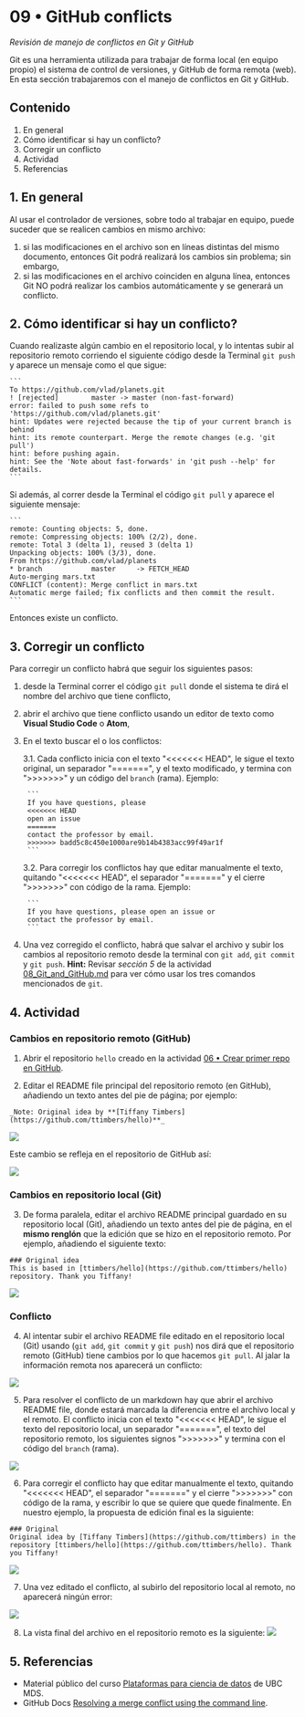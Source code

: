# 09 • GitHub conflicts
*Revisión de manejo de conflictos en Git y GitHub*

Git es una herramienta utilizada para trabajar de forma local (en equipo propio) el sistema de control de versiones, y GitHub de forma remota (web). En esta sección trabajaremos con el manejo de conflictos en Git y GitHub.

## Contenido
1. En general
2. Cómo identificar si hay un conflicto?
3. Corregir un conflicto
4. Actividad
5. Referencias

## 1. En general
Al usar el controlador de versiones, sobre todo al trabajar en equipo, puede suceder que se realicen cambios en mismo archivo:
1. si las modificaciones en el archivo son en líneas distintas del mismo documento, entonces Git podrá realizará los cambios sin problema; sin embargo,
2. si las modificaciones en el archivo coinciden en alguna línea, entonces Git NO podrá realizar los cambios automáticamente y se generará un conflicto.

## 2. Cómo identificar si hay un conflicto?
Cuando realizaste algún cambio en el repositorio local, y lo intentas subir al repositorio remoto corriendo el siguiente código desde la Terminal `git push` y aparece un mensaje como el que sigue:

    ```
    To https://github.com/vlad/planets.git
    ! [rejected]        master -> master (non-fast-forward)
    error: failed to push some refs to 'https://github.com/vlad/planets.git'
    hint: Updates were rejected because the tip of your current branch is behind
    hint: its remote counterpart. Merge the remote changes (e.g. 'git pull')
    hint: before pushing again.
    hint: See the 'Note about fast-forwards' in 'git push --help' for details.
    ```

Si además, al correr desde la Terminal el código `git pull` y aparece el siguiente mensaje:

    ```
    remote: Counting objects: 5, done.
    remote: Compressing objects: 100% (2/2), done.
    remote: Total 3 (delta 1), reused 3 (delta 1)
    Unpacking objects: 100% (3/3), done.
    From https://github.com/vlad/planets
    * branch            master     -> FETCH_HEAD
    Auto-merging mars.txt
    CONFLICT (content): Merge conflict in mars.txt
    Automatic merge failed; fix conflicts and then commit the result.
    ```

Entonces existe un conflicto.

## 3. Corregir un conflicto
Para corregir un conflicto habrá que seguir los siguientes pasos:
1. desde la Terminal correr el código `git pull` donde el sistema te dirá el nombre del archivo que tiene conflicto,
2. abrir el archivo que tiene conflicto usando un editor de texto como **Visual Studio Code** o **Atom**,
3. En el texto buscar el o los conflictos:

    3.1. Cada conflicto inicia con el texto "<<<<<<< HEAD", le sigue el texto original, un separador "=======", y el texto modificado, y termina con ">>>>>>>" y un código del `branch` (rama). Ejemplo:

        ```
        If you have questions, please
        <<<<<<< HEAD
        open an issue
        =======
        contact the professor by email.
        >>>>>>> badd5c8c450e1000are9b14b4383acc99f49ar1f
        ```

    3.2. Para corregir los conflictos hay que editar manualmente el texto, quitando "<<<<<<< HEAD", el separador "=======" y el cierre ">>>>>>>" con código de la rama. Ejemplo:

        ```
        If you have questions, please open an issue or 
        contact the professor by email.
        ```

4. Una vez corregido el conflicto, habrá que salvar el archivo y subir los cambios al repositorio remoto desde la terminal con `git add`, `git commit` y `git push`. **Hint:** Revisar *sección 5* de la actividad [08_Git_and_GitHub.md](https://github.com/vcuspinera/UDG_MCD_Project_Dev_I/blob/main/actividades/08_Git_and_GitHub.md) para ver cómo usar los tres comandos mencionados de `git`.

## 4. Actividad
### Cambios en repositorio remoto (GitHub)
1. Abrir el repositorio `hello` creado en la actividad [06 • Crear primer repo en GitHub](https://github.com/vcuspinera/UDG_MCD_Project_Dev_I/blob/main/actividades/06_GitHub_firstie.md).

2. Editar el README file principal del repositorio remoto (en GitHub), añadiendo un texto antes del pie de página; por ejemplo:

```
_Note: Original idea by **[Tiffany Timbers](https://github.com/ttimbers/hello)**_
```

![](img/09-01_change_remote.png)

Este cambio se refleja en el repositorio de GitHub así:

![](img/09-02_remote_looks.png)

### Cambios en repositorio local (Git)
3. De forma paralela, editar el archivo README principal guardado en su repositorio local (Git), añadiendo un texto antes del pie de página, en el **mismo renglón** que la edición que se hizo en el repositorio remoto. Por ejemplo, añadiendo el siguiente texto:

```
### Original idea
This is based in [ttimbers/hello](https://github.com/ttimbers/hello) repository. Thank you Tiffany!
```

![](img/09-03_change_local.png)

### Conflicto

4. Al intentar subir el archivo README file editado en el repositorio local (Git) usando (`git add`, `git commit` y `git push`) nos dirá que el repositorio remoto (GitHub) tiene cambios por lo que hacemos `git pull`. Al jalar la información remota nos aparecerá un conflicto:

![](img/09-04_conflict_terminal.png)

5. Para resolver el conflicto de un markdown hay que abrir el archivo README file, donde estará marcada la diferencia entre el archivo local y el remoto. El conflicto inicia con el texto "<<<<<<< HEAD", le sigue el texto del repositorio local, un separador "=======", el texto del repositorio remoto, los siguientes signos ">>>>>>>" y termina con el código del `branch` (rama).

![](img/09-05_conflict_dif.png)

6. Para corregir el conflicto hay que editar manualmente el texto, quitando "<<<<<<< HEAD", el separador "=======" y el cierre ">>>>>>>" con código de la rama, y escribir lo que se quiere que quede finalmente. En nuestro ejemplo, la propuesta de edición final es la siguiente:

```
### Original
Original idea by [Tiffany Timbers](https://github.com/ttimbers) in the repository [ttimbers/hello](https://github.com/ttimbers/hello). Thank you Tiffany!
```
![](img/09-06_conflict_edited.png)

7. Una vez editado el conflicto, al subirlo del repositorio local al remoto, no aparecerá ningún error:

![](img/09-07_push.png)

8. La vista final del archivo en el repositorio remoto es la siguiente:
![](img/09-08_final_view.png)


## 5. Referencias
- Material público del curso [Plataformas para ciencia de datos](https://github.com/UBC-MDS/DSCI_521_platforms-dsci) de UBC MDS.
- GitHub Docs [Resolving a merge conflict using the command line](https://docs.github.com/en/pull-requests/collaborating-with-pull-requests/addressing-merge-conflicts/resolving-a-merge-conflict-using-the-command-line).
